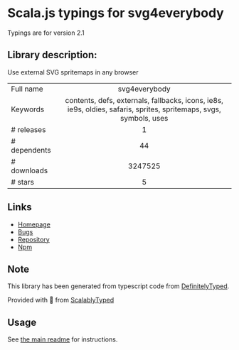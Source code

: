
# Scala.js typings for svg4everybody

Typings are for version 2.1

## Library description:
Use external SVG spritemaps in any browser

|                    |                 |
| ------------------ | :-------------: |
| Full name          | svg4everybody |
| Keywords           | contents, defs, externals, fallbacks, icons, ie8s, ie9s, oldies, safaris, sprites, spritemaps, svgs, symbols, uses |
| # releases         | 1 |
| # dependents       | 44 |
| # downloads        | 3247525 |
| # stars            | 5 |

## Links
- [Homepage](https://github.com/jonathantneal/svg4everybody#readme)
- [Bugs](https://github.com/jonathantneal/svg4everybody/issues)
- [Repository](https://github.com/jonathantneal/svg4everybody)
- [Npm](https://www.npmjs.com/package/svg4everybody)
    


## Note
This library has been generated from typescript code from [DefinitelyTyped](https://definitelytyped.org).

Provided with :purple_heart: from [ScalablyTyped](https://github.com/oyvindberg/ScalablyTyped)

## Usage
See [the main readme](../../readme.md) for instructions.


